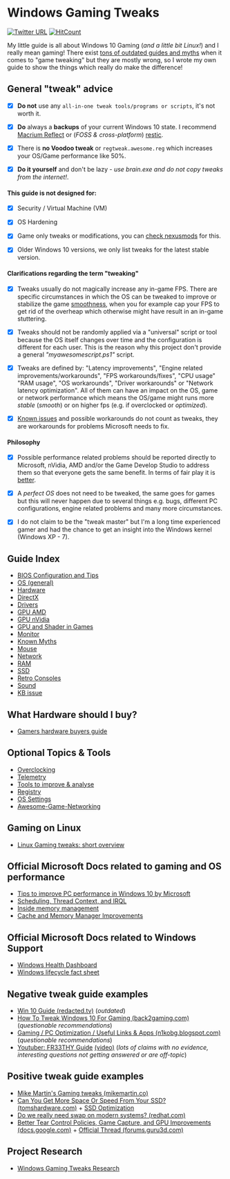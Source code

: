 # Windows Gaming Tweaks

[![Twitter URL](https://img.shields.io/twitter/url/https/twitter.com/fold_left.svg?style=social&label=Follow%20%40CHEF-KOCH)](https://twitter.com/CKsTechNews)
[![HitCount](http://hits.dwyl.com/NoelJacob/GAMING-TWEAKS.svg)](http://hits.dwyl.com/NoelJacob/GAMING-TWEAKS)

My little guide is all about Windows 10 Gaming (_and a little bit Linux!_) and I really mean gaming! There exist [tons of outdated guides and myths](https://github.com/NoelJacob/GamingTweaks/blob/master/Known%20Myths.md) when it comes to "game tweaking" but they are mostly wrong, so I wrote my own guide to show the things which really do make the difference!


## General "tweak" advice
- [x] **Do not** use any `all-in-one tweak tools/programs or scripts`, it's not worth it.
- [x] **Do** always a **backups** of your current Windows 10 state. I recommend [Macrium Reflect](https://www.macrium.com/reflectfree) or (_FOSS & cross-platform_) [restic](https://github.com/restic/restic).
- [x] There is **no Voodoo tweak** or `regtweak.awesome.reg` which  increases your OS/Game performance like 50%.
- [x] **Do it yourself** and don't be lazy - _use brain.exe and do not copy tweaks from the internet!_.


#### This guide is not designed for:
- [x] Security / Virtual Machine (VM)
- [x] OS Hardening
- [x] Game only tweaks or modifications, you can [check nexusmods](https://www.nexusmods.com/) for this.
- [x] Older Windows 10 versions, we only list tweaks for the latest stable version.


#### Clarifications regarding the term "tweaking"
- [x] Tweaks usually do not magically increase any in-game FPS. There are specific circumstances in which the OS can be tweaked to improve or stabilize the game [smoothness](https://en.wikipedia.org/wiki/Smoothness), when you for example cap your FPS to get rid of the overheap which otherwise might have result in an in-game stuttering.
- [x] Tweaks should not be randomly applied via a "universal" script or tool because the OS itself changes over time and the configuration is different for each user. This is the reason why this project don't provide a general _"myawesomescript.ps1"_ script.
- [x] Tweaks are defined by: "Latency improvements", "Engine related improvements/workarounds", "FPS workarounds/fixes", "CPU usage" "RAM usage", "OS workarounds", "Driver workarounds" or "Network latency optimization". All of them can have an impact on the OS, game or network performance which means the OS/game might runs more _stable_ (_smooth_) or on higher fps (e.g. if overclocked or _optimized_).
- [x] [Known issues](https://docs.microsoft.com/en-us/windows/release-information/status-windows-10-2004) and possible workarounds do not count as tweaks, they are workarounds for problems Microsoft needs to fix.


#### Philosophy
- [x] Possible performance related problems should be reported directly to Microsoft, nVidia, AMD and/or the Game Develop Studio to address them so that everyone gets the same benefit. In terms of fair play it is [better](https://www.vice.com/en_us/article/43zdnb/battlefield-v-players-are-using-shitty-graphics-for-a-competitive-edge).
- [x] A _perfect OS_ does not need to be tweaked, the same goes for games but this will never happen due to several things e.g. bugs, different PC configurations, engine related problems and many more circumstances.
- [x] I do not claim to be the "tweak master" but I'm a long time experienced gamer and had the chance to get an insight into the Windows kernel (Windows XP - 7).


## Guide Index
* [BIOS Configuration and Tips](Bios/Readme.md)
* [OS (general)](OS%20(general)/Readme.md)
* [Hardware](Hardware%20(general)/Readme.md)
* [DirectX](DirectX/Readme.md)
* [Drivers](Drivers/Readme.md)
* [GPU AMD](GPU/AMD/Readme.md)
* [GPU nVidia](GPU/nVidia/Readme.md)
* [GPU and Shader in Games](GPU/Shader/Readme.md)
* [Monitor](Monitor/Readme.md)
* [Known Myths](Myths/Known%20Myths.md)
* [Mouse](Mouse/Readme.md)
* [Network](Network/Readme.md)
* [RAM](RAM/Readme.md)
* [SSD](SSD/Readme.md)
* [Retro Consoles](Retro%20Consoles/Readme.md)
* [Sound](Sound/Readme.md)
* [KB issue](KB%20problems/Readme.md)


## What Hardware should I buy?
* [Gamers hardware buyers guide](Hardware%20(general)/Gaming%20Hardware%20Buyer's%20Guide.md)


## Optional Topics & Tools
* [Overclocking](Overclocking/Readme.md)
* [Telemetry](Telemetry/Readme.md)
* [Tools to improve & analyse](Tools/Readme.md)
* [Registry](Registry/Readme.md)
* [OS Settings](OS%20Settings/Readme.md)
* [Awesome-Game-Networking](https://github.com/MFatihMAR/Awesome-Game-Networking)


## Gaming on Linux
* [Linux Gaming tweaks: short overview](Linux%20Gaming/Readme.md)


## Official Microsoft Docs related to gaming and OS performance
* [Tips to improve PC performance in Windows 10 by Microsoft](https://support.microsoft.com/en-us/help/4002019/windows-10-improve-pc-performance)
* [Scheduling, Thread Context, and IRQL](http://download.microsoft.com/download/e/b/a/eba1050f-a31d-436b-9281-92cdfeae4b45/IRQL_thread.doc)
* [Inside memory management](https://www.itprotoday.com/compute-engines/inside-memory-management-part-2)
* [Cache and Memory Manager Improvements](https://docs.microsoft.com/en-us/windows-server/administration/performance-tuning/subsystem/cache-memory-management/improvements-in-windows-server)


## Official Microsoft Docs related to Windows Support
* [Windows Health Dashboard](https://docs.microsoft.com/en-us/windows/release-information/status-windows-10-1903)
* [Windows lifecycle fact sheet](https://support.microsoft.com/en-us/help/13853/windows-lifecycle-fact-sheet)


## Negative tweak guide examples
* [Win 10 Guide (redacted.tv)](https://redacted.tv/2017/12/20/win10guide/) (_outdated_)
* [How To Tweak Windows 10 For Gaming (back2gaming.com)](http://www.back2gaming.com/guides/how-to-tweak-windows-10-for-gaming/) (_questionable recommendations_)
* [Gaming / PC Optimization / Useful Links & Apps (n1kobg.blogspot.com)](http://n1kobg.blogspot.com/) (_questionable recommendations_)
* [Youtuber: FR33THY Guide](https://docs.google.com/document/d/1nrcQ2EU5512TpuspPF4u5PgZ43p7hoV1cYBMi2C3XSQ/edit) [(video)](https://youtu.be/EG4g9XlKw5w) (_lots of claims with no evidence, interesting questions not getting answered or are off-topic_)


## Positive tweak guide examples
* [Mike Martin's Gaming tweaks (mikemartin.co)](http://www.mikemartin.co/gaming_guides)
* [Can You Get More Space Or Speed From Your SSD? (tomshardware.com)](https://www.tomshardware.com/reviews/ssd-performance-tweak,2911-4.html) + [SSD Optimization](https://wiki.debian.org/SSDOptimization)
* [Do we really need swap on modern systems? (redhat.com)](https://www.redhat.com/en/blog/do-we-really-need-swap-modern-systems)
* [Better Tear Control Policies, Game Capture, and GPU Improvements (docs.google.com)](https://docs.google.com/document/d/e/2PACX-1vRZkIJJCVynUPCqZbblmAIoPRx1rDIRLAV9CwjunyAaGm2YpIt_XsmiI8Tx4j_uMAaQ1UYrrWQClwUU/pub) + [Official Thread (forums.guru3d.com)](https://forums.guru3d.com/threads/better-tear-control-policies-game-capture-and-gpu-improvements.425331/)


## Project Research
* [Windows Gaming Tweaks Research](Research/Research.md)
